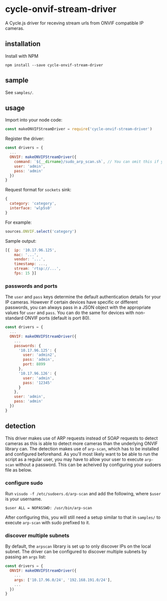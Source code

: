 # cycle-onvif-stream-driver
A Cycle.js driver for receving stream urls from ONVIF compatible IP cameras.

## installation
Install with NPM
```
npm install --save cycle-onvif-stream-driver
```

## sample
See `samples/`.

## usage
Import into your node code:
```javascript
const makeONVIFStreamDriver = require('cycle-onvif-stream-driver')
```
Register the driver:
```javascript
const drivers = {
  ...
  ONVIF: makeONVIFStreamDriver({
    command: `${__dirname}/sudo_arp_scan.sh`, // You can omit this if you have correct permission
    user: 'admin',
    pass: 'admin'
  })
}
```
Request format for `sockets` sink:
```javascript
{
  category: 'category',
  interface: 'wlp5s0'
}
```
For example:
```javascript
sources.ONVIF.select('category')
```

Sample output:
```javascript
[{  ip: '10.17.96.125',
    mac: '...',
    vendor: '...',
    timestamp: ...,
    stream: 'rtsp://...',
    fps: 15 }]
```

### passwords and ports
The `user` and `pass` keys determine the default authentication details for your IP cameras.
However if certain devices have specific or different passwords, you can always pass in a JSON
object with the appropriate values for `user` and `pass`. You can do the same for devices with
non-standard ONVIF ports (default is port 80).
```javascript
const drivers = {
  ...
  ONVIF: makeONVIFStreamDriver({
    ...
    passwords: {
      '10.17.96.125': {
        user: 'admin2',
        pass: 'admin',
        port: 8899
      },
      '10.17.96.126': {
        user: 'admin',
        pass: '12345'
      }
    },
    user: 'admin',
    pass: 'admin'
  })
}
```

## detection
This driver makes use of ARP requests instead of SOAP requests to detect cameras
as this is able to detect more cameras than the underlying ONVIF library can.
The detection makes use of `arp-scan`, which has to be installed and configured beforehand.
As you'll most likely want to be able to run the script as a regular user, you may have to
allow your user to execute `arp-scan` without a password. This can be acheived by configuring
your sudoers file as below.

### configure sudo
Run `visudo -f /etc/sudoers.d/arp-scan` and add the following, where `$user` is your username.
```
$user ALL = NOPASSWD: /usr/bin/arp-scan
```
After configuring this, you will still need a setup similar to that in `samples/`
to execute `arp-scan` with sudo prefixed to it.

### discover multiple subnets
By default, the `arpscan` library is set up to only discover IPs on the local subnet.
The driver can be configured to discover multiple subnets by passing an `args` list:
```javascript
const drivers = {
  ONVIF: makeONVIFStreamDriver({
    ...
    args: ['10.17.96.0/24', '192.168.191.0/24'],
    ...
  })
}
```
